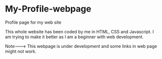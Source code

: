 # My-Profile-webpage
Profile page for my web site

This whole website has been coded by me in HTML, CSS and Javascript. I am trying to make it better as I am a beginner with web development.

Note--->  This webpage is under development and some links in web page might not work.
